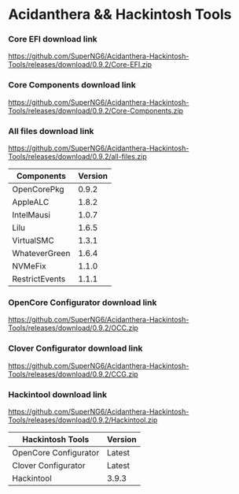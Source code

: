 # Acidanthera && Hackintosh Tools

### Core EFI download link
https://github.com/SuperNG6/Acidanthera-Hackintosh-Tools/releases/download/0.9.2/Core-EFI.zip

### Core Components download link
https://github.com/SuperNG6/Acidanthera-Hackintosh-Tools/releases/download/0.9.2/Core-Components.zip

### All files download link
https://github.com/SuperNG6/Acidanthera-Hackintosh-Tools/releases/download/0.9.2/all-files.zip

| Components    | Version               |
| ------------- | --------------------- |
| OpenCorePkg   | 0.9.2    | 
| AppleALC      | 1.8.2       |
| IntelMausi    | 1.0.7     |
| Lilu          | 1.6.5           |
| VirtualSMC    | 1.3.1     |
| WhateverGreen | 1.6.4  |
| NVMeFix       | 1.1.0        |
| RestrictEvents| 1.1.1 |

### OpenCore Configurator download link
https://github.com/SuperNG6/Acidanthera-Hackintosh-Tools/releases/download/0.9.2/OCC.zip

### Clover Configurator download link
https://github.com/SuperNG6/Acidanthera-Hackintosh-Tools/releases/download/0.9.2/CCG.zip

### Hackintool download link
https://github.com/SuperNG6/Acidanthera-Hackintosh-Tools/releases/download/0.9.2/Hackintool.zip

| Hackintosh Tools      | Version           |
| --------------------- | ----------------- |
| OpenCore Configurator | Latest            | 
| Clover Configurator   | Latest            |
| Hackintool            | 3.9.3 |

